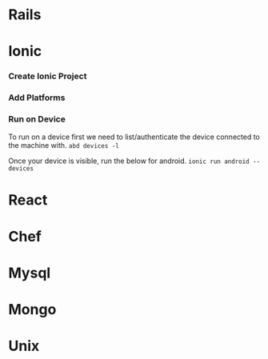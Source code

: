 #  Rails

# Ionic
### Create Ionic Project
### Add Platforms
### Run on Device
To run on a device first we need to list/authenticate the device connected to the machine with.
```abd devices -l```

Once your device is visible, run the below for android.
```ionic run android --devices```

# React

# Chef

# Mysql

# Mongo

# Unix
